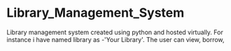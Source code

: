 # Library_Management_System
Library management system created using python and hosted virtually. For instance i have named library as -'Your Library'.
The user can view, borrow,
